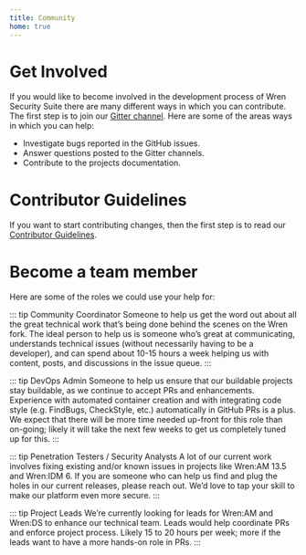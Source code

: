 ```yaml
---
title: Community
home: true
---
```



# Get Involved

If you would like to become involved in the development process of Wren Security Suite there are many different ways in which you can contribute. The first step is to join our [Gitter channel](https://gitter.im/WrenSecurity/Lobby). Here are some of the areas ways in which you can help:

* Investigate bugs reported in the GitHub issues.
* Answer questions posted to the Gitter channels.
* Contribute to the projects documentation.


# Contributor Guidelines

If you want to start contributing changes, then the first step is to read our [Contributor Guidelines](https://github.com/WrenSecurity/wrensec-docs/wiki/Contributor-Guidelines#introduction).


# Become a team member

Here are some of the roles we could use your help for:

::: tip Community Coordinator
Someone to help us get the word out about all the great technical work that’s being done behind the scenes on the Wren fork.
The ideal person to help us is someone who’s great at communicating, understands technical issues (without necessarily having to be a developer), and can spend about 10-15 hours a week helping us with content, posts, and discussions in the issue queue.
:::

::: tip DevOps Admin
Someone to help us ensure that our buildable projects stay buildable, as we continue to accept PRs and enhancements.
Experience with automated container creation and with integrating code style (e.g. FindBugs, CheckStyle, etc.) automatically in GitHub PRs is a plus.
We expect that there will be more time needed up-front for this role than on-going; likely it will take the next few weeks to get us completely tuned up for this.
:::

::: tip Penetration Testers / Security Analysts
A lot of our current work involves fixing existing and/or known issues in projects like Wren:AM 13.5 and Wren:IDM 6.
If you are someone who can help us find and plug the holes in our current releases, please reach out.
We’d love to tap your skill to make our platform even more secure.
:::

::: tip Project Leads
We’re currently looking for leads for Wren:AM and Wren:DS to enhance our technical team.
Leads would help coordinate PRs and enforce project process.
Likely 15 to 20 hours per week; more if the leads want to have a more hands-on role in PRs.
:::
